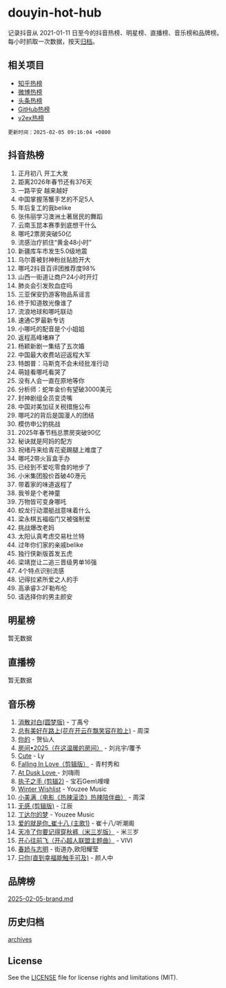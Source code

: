 # douyin-hot-hub

记录抖音从 2021-01-11 日至今的抖音热榜、明星榜、直播榜、音乐榜和品牌榜。每小时抓取一次数据，按天[归档](archives)。

## 相关项目

- [知乎热榜](https://github.com/lonnyzhang423/zhihu-hot-hub)
- [微博热榜](https://github.com/lonnyzhang423/weibo-hot-hub)
- [头条热榜](https://github.com/lonnyzhang423/toutiao-hot-hub)
- [GitHub热榜](https://github.com/lonnyzhang423/github-hot-hub)
- [v2ex热榜](https://github.com/lonnyzhang423/v2ex-hot-hub)


`更新时间：2025-02-05 09:16:04 +0800`

## 抖音热榜

1. 正月初八 开工大发
1. 距离2026年春节还有376天
1. 一路平安 越来越好
1. 中国掌握荡蟹手艺的不足5人
1. 年后复工的我belike
1. 张伟丽学习澳洲土著居民的舞蹈
1. 云南玉昆本赛季到底想干什么
1. 哪吒2票房突破50亿
1. 流感治疗抓住“黄金48小时”
1. 新疆库车市发生5.0级地震
1. 乌尔善被封神粉丝贴脸开大
1. 哪吒2抖音百评团推荐度98%
1. 山西一街道让商户24小时开灯
1. 肺炎会引发败血症吗
1. 三亚保安扔游客物品系谣言
1. 终于知道敖光像谁了
1. 流浪地球和哪吒联动
1. 速通C罗最新专访
1. 小哪吒的配音是个小姐姐
1. 返程高峰堵麻了
1. 杨颖新剧一集结了五次婚
1. 中国最大收费站迎返程大军
1. 特朗普：马斯克不会未经批准行动
1. 萌娃看哪吒看哭了
1. 没有人会一直在原地等你
1. 分析师：蛇年金价有望破3000美元
1. 封神剧组全员变烫嘴
1. 中国对美加征关税措施公布
1. 哪吒2的背后是国漫人的团结
1. 模仿申公豹挑战
1. 2025年春节档总票房突破90亿
1. 秘诀就是阿妈的配方
1. 祝绪丹来给青花瓷踢腿上难度了
1. 哪吒2带火盲盒手办
1. 已经到不爱吃零食的地步了
1. 小米集团股价首破40港元
1. 带着家的味道返程了
1. 我爷是个老神童
1. 万物皆可变身哪吒
1. 蛟龙行动潜艇战意味着什么
1. 梁永棋五福临门又被强制爱
1. 挑战爆改老妈
1. 太阳认真考虑交易杜兰特
1. 过年你们家的亲戚belike
1. 独行侠新版首发五虎
1. 梁靖崑让二追三晋级男单16强
1. 4个特点识别流感
1. 记得拉紧所爱之人的手
1. 高承睿3:2F勒布伦
1. 请选择你的男主颜安

## 明星榜

暂无数据

## 直播榜

暂无数据

## 音乐榜

1. [消散对白(圆梦版)](https://sf5-hl-cdn-tos.douyinstatic.com/obj/tos-cn-ve-2774/og4jB5I5IizzoZVAAAzWgBMAsMDWoArfwBOiFs) - 丁禹兮
1. [总有美好在路上(花在开云在飘笑容在脸上)](https://sf5-hl-cdn-tos.douyinstatic.com/obj/tos-cn-ve-2774/oU5u7NwtfBIvaNhoQBszOvAlRiAoiWAVVyBMq4) - 周深
1. [你的](https://sf5-hl-cdn-tos.douyinstatic.com/obj/tos-cn-ve-2774/oYuIeKf42jB7sEV6B2upMdpYAgfrQWj0FeRegh) - 贺仙人
1. [房间•2025（在这温暖的房间）](https://sf6-cdn-tos.douyinstatic.com/obj/tos-cn-ve-2774/oMzJcnT8BgIetASeBfwfEeBQVNfACiCifhfZP7g) - 刘兆宇/覆予
1. [Cute](https://sf5-hl-cdn-tos.douyinstatic.com/obj/tos-cn-ve-2774/o4IbIzHWKAAB4wsS5qMBRiiAlEBGTpQRNfFvuo) - Ly
1. [Falling In Love（剪辑版）](https://sf5-hl-cdn-tos.douyinstatic.com/obj/tos-cn-ve-2774/o8ajpA8zzgBPahbBIO8AcKGBLJezFCRd1wfP9f) - 青村秀和
1. [ At Dusk  Love ](https://sf5-hl-cdn-tos.douyinstatic.com/obj/tos-cn-ve-2774/o8CrpCf5CaYgI4ZrtQgMQAFEfuGqNnRSDQAPBc) - 刘嗨雨
1. [执子之手 (剪辑2)](https://sf5-hl-cdn-tos.douyinstatic.com/obj/tos-cn-ve-2774/oUoZLQjCc31XzqsBnBQUNgeKtYPBcgbFDwtfcu) - 宝石Gem\哩哩
1. [Winter Wishlist](https://sf5-hl-cdn-tos.douyinstatic.com/obj/tos-cn-ve-2774/oIIgUOeamCFCVAzxN6MFRLIBlLGpUqQxeeHrLE) - Youzee Music
1. [小美满（电影《热辣滚烫》热辣陪伴曲）](https://sf5-hl-cdn-tos.douyinstatic.com/obj/tos-cn-ve-2774/o0GAn2lSgfZIDUgtevCGDQYnFg4CwnrBaxbTZL) - 周深
1. [无感 (剪辑版)](https://sf5-hl-cdn-tos.douyinstatic.com/obj/tos-cn-ve-2774/o0eIsUzJBDlQaQFC5OFlgbMEZC1TFYBftOBn6p) - 江辰
1. [丁达尔的梦](https://sf5-hl-cdn-tos.douyinstatic.com/obj/tos-cn-ve-2774/oMU3WirUZBVQkAC9ccG5P2IQirziZM2RTInUY) - Youzee Music
1. [爱的就是你_崔十八 (主歌1)](https://sf5-hl-cdn-tos.douyinstatic.com/obj/tos-cn-ve-2774/oI5BO5DhFZ6UTcNCnZaOCBLtZ7WIMQGfgnXf5E) - 崔十八/听潮阁
1. [天冷了你要记得穿秋裤（米三岁版）](https://sf5-hl-cdn-tos.douyinstatic.com/obj/tos-cn-ve-2774/oQlIwVIDWiZ6BQilAorS7MA0AgCkQDvcZAdm1) - 米三岁
1. [开心往前飞（开心超人联盟主题曲）](https://sf5-hl-cdn-tos.douyinstatic.com/obj/tos-cn-ve-2774/9d8fb7c82cf1421fb93a9fe925275e0a) - VIVI
1. [春娇与志明](https://sf5-hl-cdn-tos.douyinstatic.com/obj/tos-cn-ve-2774/e530d8fceb7044b39707d7f9ff54add1) - 街道办,欧阳耀莹
1. [只你(直到幸福能触手可及)](https://sf5-hl-cdn-tos.douyinstatic.com/obj/tos-cn-ve-2774/o0lBkRDzFTeaVSUz3ZZSCBVtZ5DIMQGfgmEAuE) - 颜人中

## 品牌榜

[2025-02-05-brand.md](archives/2025-02-05-brand.md)

## 历史归档

[archives](archives)

## License

See the [LICENSE](LICENSE) file for license rights and limitations (MIT).
